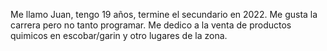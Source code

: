 Me llamo Juan, tengo 19 años, termine el secundario en 2022. Me gusta la carrera pero no tanto programar. Me dedico a la venta de productos quimicos en escobar/garin y otro lugares de la zona. 
